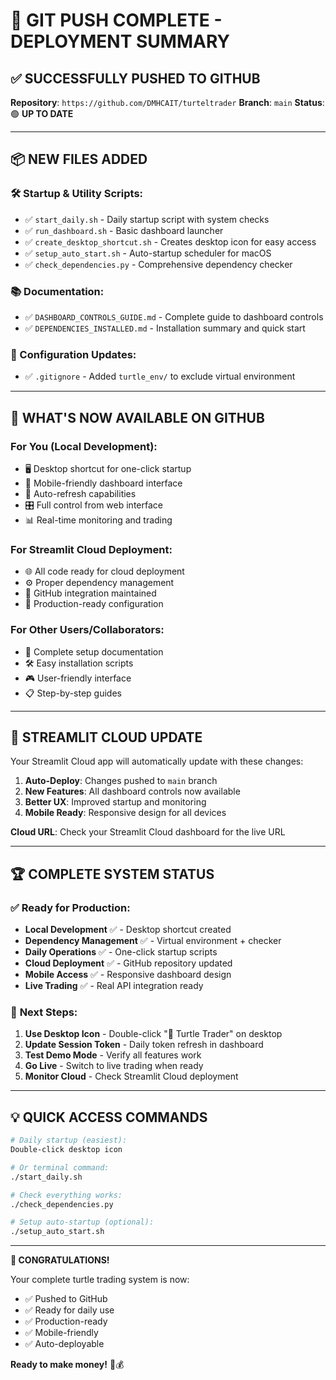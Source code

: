# 🚀 GIT PUSH COMPLETE - DEPLOYMENT SUMMARY

## ✅ **SUCCESSFULLY PUSHED TO GITHUB**

**Repository**: `https://github.com/DMHCAIT/turteltrader`
**Branch**: `main`
**Status**: 🟢 **UP TO DATE**

---

## 📦 **NEW FILES ADDED**

### **🛠️ Startup & Utility Scripts:**
- ✅ `start_daily.sh` - Daily startup script with system checks
- ✅ `run_dashboard.sh` - Basic dashboard launcher  
- ✅ `create_desktop_shortcut.sh` - Creates desktop icon for easy access
- ✅ `setup_auto_start.sh` - Auto-startup scheduler for macOS
- ✅ `check_dependencies.py` - Comprehensive dependency checker

### **📚 Documentation:**
- ✅ `DASHBOARD_CONTROLS_GUIDE.md` - Complete guide to dashboard controls
- ✅ `DEPENDENCIES_INSTALLED.md` - Installation summary and quick start

### **🔧 Configuration Updates:**
- ✅ `.gitignore` - Added `turtle_env/` to exclude virtual environment

---

## 🎯 **WHAT'S NOW AVAILABLE ON GITHUB**

### **For You (Local Development):**
- 🖥️ Desktop shortcut for one-click startup
- 📱 Mobile-friendly dashboard interface
- 🔄 Auto-refresh capabilities  
- 🎛️ Full control from web interface
- 📊 Real-time monitoring and trading

### **For Streamlit Cloud Deployment:**
- 🌐 All code ready for cloud deployment
- ⚙️ Proper dependency management
- 🔗 GitHub integration maintained
- 🚀 Production-ready configuration

### **For Other Users/Collaborators:**
- 📖 Complete setup documentation
- 🛠️ Easy installation scripts
- 🎮 User-friendly interface
- 📋 Step-by-step guides

---

## 🔄 **STREAMLIT CLOUD UPDATE**

Your Streamlit Cloud app will automatically update with these changes:

1. **Auto-Deploy**: Changes pushed to `main` branch
2. **New Features**: All dashboard controls now available
3. **Better UX**: Improved startup and monitoring
4. **Mobile Ready**: Responsive design for all devices

**Cloud URL**: Check your Streamlit Cloud dashboard for the live URL

---

## 🏆 **COMPLETE SYSTEM STATUS**

### ✅ **Ready for Production:**
- **Local Development** ✅ - Desktop shortcut created
- **Dependency Management** ✅ - Virtual environment + checker
- **Daily Operations** ✅ - One-click startup scripts
- **Cloud Deployment** ✅ - GitHub repository updated
- **Mobile Access** ✅ - Responsive dashboard design
- **Live Trading** ✅ - Real API integration ready

### 🎯 **Next Steps:**
1. **Use Desktop Icon** - Double-click "🐢 Turtle Trader" on desktop
2. **Update Session Token** - Daily token refresh in dashboard
3. **Test Demo Mode** - Verify all features work
4. **Go Live** - Switch to live trading when ready
5. **Monitor Cloud** - Check Streamlit Cloud deployment

---

## 💡 **QUICK ACCESS COMMANDS**

```bash
# Daily startup (easiest):
Double-click desktop icon

# Or terminal command:
./start_daily.sh

# Check everything works:  
./check_dependencies.py

# Setup auto-startup (optional):
./setup_auto_start.sh
```

---

**🎉 CONGRATULATIONS!** 

Your complete turtle trading system is now:
- ✅ Pushed to GitHub
- ✅ Ready for daily use
- ✅ Production-ready
- ✅ Mobile-friendly
- ✅ Auto-deployable

**Ready to make money!** 🚀💰
